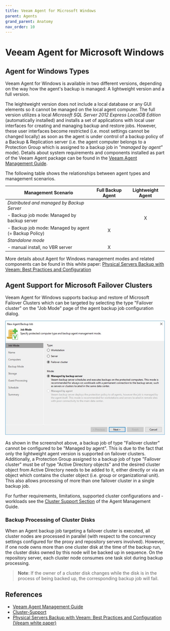 ```yaml
---
title: Veeam Agent for Microsoft Windows
parent: Agents
grand_parent: Anatomy
nav_order: 10
---
```

# Veeam Agent for Microsoft Windows

## Agent for Windows Types
Veeam Agent for Windows is available in two different versions, depending on the way how the agent's backup is managed: A lightweight version and a full version.

The leightweight version does not include a local database or any GUI elements so it cannot be managed on the local agent computer. The full version utilizes a local *Microsoft SQL Server 2012 Express LocalDB Edition* (automatically installed) and installs a set of applications with local user interfaces for creating and managing backup and restore jobs. However, these user interfaces become restricted (i.e. most settings cannot be changed locally) as soon as the agent is under control of a backup policy of a Backup & Replication server (i.e. the agent computer belongs to a Protection Group which is assigned to a backup job in _"managed by agent"_ mode). Details about system requirements and components installed as part of the Veeam Agent package can be found in the [Veeam Agent Management Guide].

The following table shows the relationships between agent types and management scenarios.

| **Management Scenario** | Full Backup Agent | Lightweight Agent |
| --- | :---: | :---: |
| *Distributed and managed by Backup Server* |  |  |
| - Backup job mode: Managed by backup server |  | X |
| - Backup job mode: Managed by agent (= Backup Policy) | X |  |
| *Standalone mode* |  |  |
| - manual install, no VBR server | X |  |

More details about Agent for Windows management modes and related components can be found in this white paper: [Physical Servers Backup with Veeam: Best Practices and Configuration][VAW Whitepaper]

## Agent Support for Microsoft Failover Clusters
Veeam Agent for Windows supports backup and restore of Microsoft Failover Clusters which can be targeted by selecting the type "Failover cluster" on the "Job Mode" page of the agent backup job configuration dialog.

![cluster-job](media/agent_management_image_jobmode_cluster.png)

As shown in the screenshot above, a backup job of type "Failover cluster" cannot be configured to be "Managed by agent". This is due to the fact that only the lightweight agent version is supported on failover clusters. Additionally, a Protection Group assigned to a backup job of type "Failover cluster" must be of type "Active Directory objects" and the desired cluster object from Active Directory needs to be added to it, either directly or via an object which contains the cluster object (i.e. group or organizational unit). This also allows processing of more than one failover cluster in a single backup job.

For further requirements, limitations, supported cluster configurations and -workloads see the [Cluster Support Section][Cluster-Support] of the Agent Management Guide.

### Backup Processing of Cluster Disks
When an Agent backup job targeting a failover cluster is executed, all cluster nodes are processed in parallel (with respect to the concurrency settings configured for the proxy and repository servers involved). However, if one node owns more than one cluster disk at the time of the backup run, the cluster disks owned by this node will be backed up in sequence. On the repository server, each cluster node consumes one task slot during backup processing.

>**Note**: If the owner of a cluster disk changes while the disk is in the process of being backed up, the corresponding backup job will fail.

## References
- [Veeam Agent Management Guide]
- [Cluster-Support]
- [Physical Servers Backup with Veeam: Best Practices and Configuration (Veeam white paper)][VAW Whitepaper]

<!-- referenced links -->
[Veeam Agent Management Guide]: https://helpcenter.veeam.com/docs/backup/agents/index.html
[Cluster-Support]: https://helpcenter.veeam.com/docs/backup/agents/cluster_support.html
[VAW Whitepaper]: https://www.veeam.com/wp-physical-servers-backup-best-practices-configuration.html
